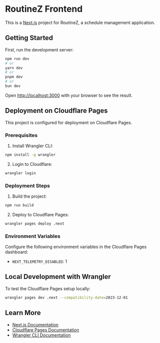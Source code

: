# RoutineZ Frontend

This is a [Next.js](https://nextjs.org) project for RoutineZ, a schedule management application.

## Getting Started

First, run the development server:

```bash
npm run dev
# or
yarn dev
# or
pnpm dev
# or
bun dev
```

Open [http://localhost:3000](http://localhost:3000) with your browser to see the result.

## Deployment on Cloudflare Pages

This project is configured for deployment on Cloudflare Pages.

### Prerequisites

1. Install Wrangler CLI:
```bash
npm install -g wrangler
```

2. Login to Cloudflare:
```bash
wrangler login
```

### Deployment Steps

1. Build the project:
```bash
npm run build
```

2. Deploy to Cloudflare Pages:
```bash
wrangler pages deploy .next
```

### Environment Variables

Configure the following environment variables in the Cloudflare Pages dashboard:
- `NEXT_TELEMETRY_DISABLED`: 1

## Local Development with Wrangler

To test the Cloudflare Pages setup locally:

```bash
wrangler pages dev .next --compatibility-date=2023-12-01
```

## Learn More

- [Next.js Documentation](https://nextjs.org/docs)
- [Cloudflare Pages Documentation](https://developers.cloudflare.com/pages/)
- [Wrangler CLI Documentation](https://developers.cloudflare.com/workers/wrangler/)
